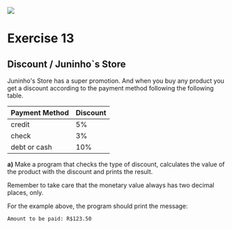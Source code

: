 ![](https://i.imgur.com/xG74tOh.png)

# Exercise 13

## Discount / Juninho`s Store

Juninho's Store has a super promotion. And when you buy any product you get a discount according to the payment method following the following table.

| Payment Method | Discount |
| ------------------- | -------- |
| credit | 5% |
| check | 3% |
| debt or cash | 10% |

**a)** Make a program that checks the type of discount, calculates the value of the product with the discount and prints the result.

Remember to take care that the monetary value always has two decimal places, only.

For the example above, the program should print the message:

`Amount to be paid: R$123.50`
